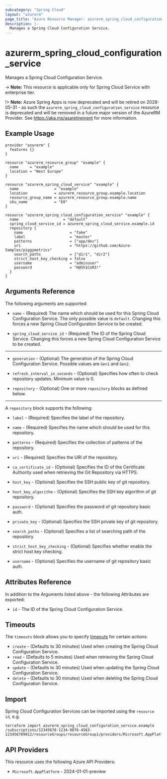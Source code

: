 ```yaml
---
subcategory: "Spring Cloud"
layout: "azurerm"
page_title: "Azure Resource Manager: azurerm_spring_cloud_configuration_service"
description: |-
  Manages a Spring Cloud Configuration Service.
---
```


# azurerm_spring_cloud_configuration_service

Manages a Spring Cloud Configuration Service.

-> **Note:** This resource is applicable only for Spring Cloud Service with enterprise tier.

!> **Note:** Azure Spring Apps is now deprecated and will be retired on 2028-05-31 - as such the `azurerm_spring_cloud_configuration_service` resource is deprecated and will be removed in a future major version of the AzureRM Provider. See https://aka.ms/asaretirement for more information.

## Example Usage

```hcl
provider "azurerm" {
  features {}
}

resource "azurerm_resource_group" "example" {
  name     = "example"
  location = "West Europe"
}

resource "azurerm_spring_cloud_service" "example" {
  name                = "example"
  location            = azurerm_resource_group.example.location
  resource_group_name = azurerm_resource_group.example.name
  sku_name            = "E0"
}

resource "azurerm_spring_cloud_configuration_service" "example" {
  name                    = "default"
  spring_cloud_service_id = azurerm_spring_cloud_service.example.id
  repository {
    name                     = "fake"
    label                    = "master"
    patterns                 = ["app/dev"]
    uri                      = "https://github.com/Azure-Samples/piggymetrics"
    search_paths             = ["dir1", "dir2"]
    strict_host_key_checking = false
    username                 = "adminuser"
    password                 = "H@Sh1CoR3!"
  }
}
```

## Arguments Reference

The following arguments are supported:

* `name` - (Required) The name which should be used for this Spring Cloud Configuration Service. The only possible value is `default`. Changing this forces a new Spring Cloud Configuration Service to be created.

* `spring_cloud_service_id` - (Required) The ID of the Spring Cloud Service. Changing this forces a new Spring Cloud Configuration Service to be created.

---

* `generation` - (Optional) The generation of the Spring Cloud Configuration Service. Possible values are `Gen1` and `Gen2`.

* `refresh_interval_in_seconds` - (Optional) Specifies how often to check repository updates. Minimum value is 0.

* `repository` - (Optional) One or more `repository` blocks as defined below.

---

A `repository` block supports the following:

* `label` - (Required) Specifies the label of the repository.

* `name` - (Required) Specifies the name which should be used for this repository.

* `patterns` - (Required) Specifies the collection of patterns of the repository.

* `uri` - (Required) Specifies the URI of the repository.

* `ca_certificate_id` - (Optional) Specifies the ID of the Certificate Authority used when retrieving the Git Repository via HTTPS.

* `host_key` - (Optional) Specifies the SSH public key of git repository.

* `host_key_algorithm` - (Optional) Specifies the SSH key algorithm of git repository.

* `password` - (Optional) Specifies the password of git repository basic auth.

* `private_key` - (Optional) Specifies the SSH private key of git repository.

* `search_paths` - (Optional) Specifies a list of searching path of the repository

* `strict_host_key_checking` - (Optional) Specifies whether enable the strict host key checking.

* `username` - (Optional) Specifies the username of git repository basic auth.

## Attributes Reference

In addition to the Arguments listed above - the following Attributes are exported:

* `id` - The ID of the Spring Cloud Configuration Service.

## Timeouts

The `timeouts` block allows you to specify [timeouts](https://developer.hashicorp.com/terraform/language/resources/configure#define-operation-timeouts) for certain actions:

* `create` - (Defaults to 30 minutes) Used when creating the Spring Cloud Configuration Service.
* `read` - (Defaults to 5 minutes) Used when retrieving the Spring Cloud Configuration Service.
* `update` - (Defaults to 30 minutes) Used when updating the Spring Cloud Configuration Service.
* `delete` - (Defaults to 30 minutes) Used when deleting the Spring Cloud Configuration Service.

## Import

Spring Cloud Configuration Services can be imported using the `resource id`, e.g.

```shell
terraform import azurerm_spring_cloud_configuration_service.example /subscriptions/12345678-1234-9876-4563-123456789012/resourceGroups/resourceGroup1/providers/Microsoft.AppPlatform/spring/service1/configurationServices/configurationService1
```

## API Providers
<!-- This section is generated, changes will be overwritten -->
This resource uses the following Azure API Providers:

* `Microsoft.AppPlatform` - 2024-01-01-preview
